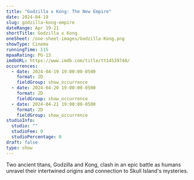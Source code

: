 ```yaml
---
title: "Godzilla x Kong: The New Empire"
date: 2024-04-19
slug: godzilla-kong-empire
dateRange: Apr 19-21
shortTitle: Godzilla x Kong
oneSheet: /one-sheet-images/Godzilla-Kong.png
showType: Cinema
runningTime: 115
mpaaRating: PG-13
imdbURL: https://www.imdb.com/title/tt14539740/
occurrences:
  - date: 2024-04-19 19:00:00-0500
    format: 2D
    fieldGroup: show_occurrence
  - date: 2024-04-20 19:00:00-0500
    format: 2D
    fieldGroup: show_occurrence
  - date: 2024-04-21 19:00:00-0500
    format: 2D
    fieldGroup: show_occurrence
studioInfo:
  studio: ""
  studioFee: 0
  studioPercentage: 0
draft: false
type: show
---
```

Two ancient titans, Godzilla and Kong, clash in an epic battle as humans unravel their intertwined origins and connection to Skull Island's mysteries.